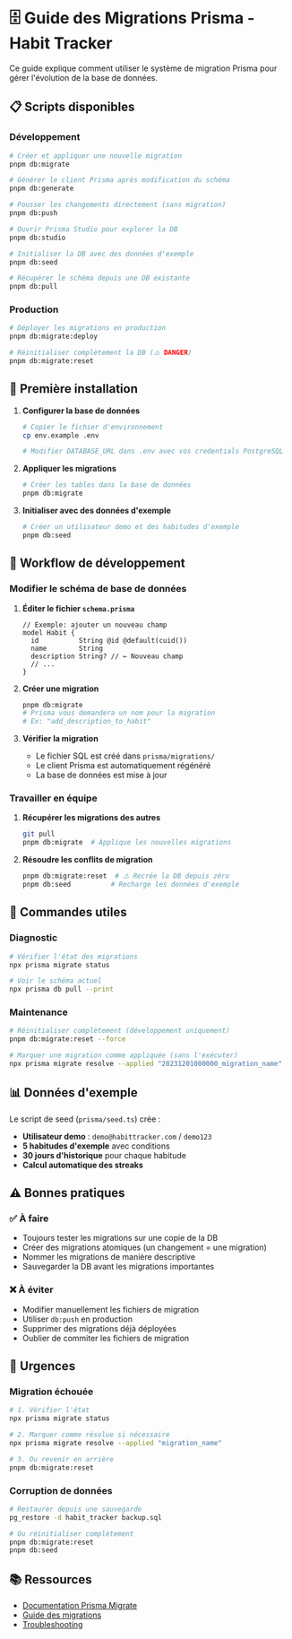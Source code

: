 # 🗄️ Guide des Migrations Prisma - Habit Tracker

Ce guide explique comment utiliser le système de migration Prisma pour gérer l'évolution de la base de données.

## 📋 Scripts disponibles

### Développement
```bash
# Créer et appliquer une nouvelle migration
pnpm db:migrate

# Générer le client Prisma après modification du schéma
pnpm db:generate

# Pousser les changements directement (sans migration)
pnpm db:push

# Ouvrir Prisma Studio pour explorer la DB
pnpm db:studio

# Initialiser la DB avec des données d'exemple
pnpm db:seed

# Récupérer le schéma depuis une DB existante
pnpm db:pull
```

### Production
```bash
# Déployer les migrations en production
pnpm db:migrate:deploy

# Réinitialiser complètement la DB (⚠️ DANGER)
pnpm db:migrate:reset
```

## 🚀 Première installation

1. **Configurer la base de données**
   ```bash
   # Copier le fichier d'environnement
   cp env.example .env
   
   # Modifier DATABASE_URL dans .env avec vos credentials PostgreSQL
   ```

2. **Appliquer les migrations**
   ```bash
   # Créer les tables dans la base de données
   pnpm db:migrate
   ```

3. **Initialiser avec des données d'exemple**
   ```bash
   # Créer un utilisateur demo et des habitudes d'exemple
   pnpm db:seed
   ```

## 📝 Workflow de développement

### Modifier le schéma de base de données

1. **Éditer le fichier `schema.prisma`**
   ```prisma
   // Exemple: ajouter un nouveau champ
   model Habit {
     id          String @id @default(cuid())
     name        String
     description String? // ← Nouveau champ
     // ...
   }
   ```

2. **Créer une migration**
   ```bash
   pnpm db:migrate
   # Prisma vous demandera un nom pour la migration
   # Ex: "add_description_to_habit"
   ```

3. **Vérifier la migration**
   - Le fichier SQL est créé dans `prisma/migrations/`
   - Le client Prisma est automatiquement régénéré
   - La base de données est mise à jour

### Travailler en équipe

1. **Récupérer les migrations des autres**
   ```bash
   git pull
   pnpm db:migrate  # Applique les nouvelles migrations
   ```

2. **Résoudre les conflits de migration**
   ```bash
   pnpm db:migrate:reset  # ⚠️ Recrée la DB depuis zéro
   pnpm db:seed          # Recharge les données d'exemple
   ```

## 🔧 Commandes utiles

### Diagnostic
```bash
# Vérifier l'état des migrations
npx prisma migrate status

# Voir le schéma actuel
npx prisma db pull --print
```

### Maintenance
```bash
# Réinitialiser complètement (développement uniquement)
pnpm db:migrate:reset --force

# Marquer une migration comme appliquée (sans l'exécuter)
npx prisma migrate resolve --applied "20231201000000_migration_name"
```

## 📊 Données d'exemple

Le script de seed (`prisma/seed.ts`) crée :

- **Utilisateur demo** : `demo@habittracker.com` / `demo123`
- **5 habitudes d'exemple** avec conditions
- **30 jours d'historique** pour chaque habitude
- **Calcul automatique des streaks**

## ⚠️ Bonnes pratiques

### ✅ À faire
- Toujours tester les migrations sur une copie de la DB
- Créer des migrations atomiques (un changement = une migration)
- Nommer les migrations de manière descriptive
- Sauvegarder la DB avant les migrations importantes

### ❌ À éviter
- Modifier manuellement les fichiers de migration
- Utiliser `db:push` en production
- Supprimer des migrations déjà déployées
- Oublier de commiter les fichiers de migration

## 🚨 Urgences

### Migration échouée
```bash
# 1. Vérifier l'état
npx prisma migrate status

# 2. Marquer comme résolue si nécessaire
npx prisma migrate resolve --applied "migration_name"

# 3. Ou revenir en arrière
pnpm db:migrate:reset
```

### Corruption de données
```bash
# Restaurer depuis une sauvegarde
pg_restore -d habit_tracker backup.sql

# Ou réinitialiser complètement
pnpm db:migrate:reset
pnpm db:seed
```

## 📚 Ressources

- [Documentation Prisma Migrate](https://www.prisma.io/docs/concepts/components/prisma-migrate)
- [Guide des migrations](https://www.prisma.io/docs/guides/database/developing-with-prisma-migrate)
- [Troubleshooting](https://www.prisma.io/docs/guides/database/troubleshooting-orm)
